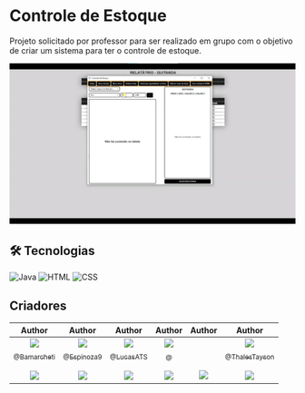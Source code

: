 # __Controle de Estoque__


Projeto solicitado por professor para ser realizado em grupo com o objetivo de criar um sistema para ter o controle de estoque.

[![preview](./.github/preview-xl.png)](https://github.com/LucasATS/Controle-de-estoque)

## __🛠 Tecnologias__
![Java](https://img.shields.io/badge/Java-ED8B00?style=for-the-badge&logo=openjdk&logoColor=white)
![HTML](https://img.shields.io/badge/HTML5-E34F26?style=for-the-badge&logo=html5&logoColor=white)
![CSS](https://img.shields.io/badge/CSS3-1572B6?style=for-the-badge&logo=css3&logoColor=white)


## __Criadores__

|                                                                                                                                                    Author                                                                                                                                                     |                                                                                                                                                    Author                                                                                                                                                     |                                                                                                                                                    Author                                                                                                                                                     |                                                                                                                                                    Author                                                                                                                                                     |                                                                                                                                                    Author                                                                                                                                                     |                                                                                                                                                    Author                                                                                                                                                     |
| :-----------------------------------------------------------------------------------------------------------------------------------------------------------------------------------------------------------------------------------------------------------------------------------------------------------: | :-----------------------------------------------------------------------------------------------------------------------------------------------------------------------------------------------------------------------------------------------------------------------------------------------------------: | :-----------------------------------------------------------------------------------------------------------------------------------------------------------------------------------------------------------------------------------------------------------------------------------------------------------: | :-----------------------------------------------------------------------------------------------------------------------------------------------------------------------------------------------------------------------------------------------------------------------------------------------------------: | :-----------------------------------------------------------------------------------------------------------------------------------------------------------------------------------------------------------------------------------------------------------------------------------------------------------: | :-----------------------------------------------------------------------------------------------------------------------------------------------------------------------------------------------------------------------------------------------------------------------------------------------------------: |
| [<img src="https://github.com/bamarcheti.png?size=115" width=115><br><sub>@Bamarcheti</sub>](https://github.com/Bamarcheti) <br><br> [![](https://img.shields.io/badge/LinkedIn-0077B5?style=for-the-badge&logo=linkedin&logoColor=white)](https://www.linkedin.com/in/barbara-marcheti-fiorin) | [<img src="https://github.com/Espinoza9.png?size=115" width=115><br><sub>@Espinoza9</sub>](https://github.com/Espinoza9) <br><br> [![](https://img.shields.io/badge/LinkedIn-0077B5?style=for-the-badge&logo=linkedin&logoColor=white)](https://www.linkedin.com/in/gabriela-espinoza-47449819a/) | [<img src="https://github.com/LucasATS.png?size=115" width=115><br><sub>@LucasATS</sub>](https://github.com/LucasATS) <br><br> [![](https://img.shields.io/badge/LinkedIn-0077B5?style=for-the-badge&logo=linkedin&logoColor=white)](https://www.linkedin.com/in/lucas-almeida-tiburtino-da-silva-4274ab153/) | [<img src="https://github.com/LucasATS.png?size=115" width=115><br><sub>@</sub>](https://github.com/LucasATS) <br><br> [![](https://img.shields.io/badge/LinkedIn-0077B5?style=for-the-badge&logo=linkedin&logoColor=white)](https://www.linkedin.com/in/matheus-figueiredo-b6685a233/) | [<img src="" width=115><br><sub></sub>]() <br><br> [![](https://img.shields.io/badge/LinkedIn-0077B5?style=for-the-badge&logo=linkedin&logoColor=white)](https://www.linkedin.com/in/raylla-do-sol-dias-858164231/) | [<img src="https://github.com/ThalesTayson.png?size=115" width=115><br><sub>@ThalesTayson</sub>](https://github.com/ThalesTayson) <br><br> [![](https://img.shields.io/badge/LinkedIn-0077B5?style=for-the-badge&logo=linkedin&logoColor=white)](https://www.linkedin.com/in/ThalesVargas96/) |
